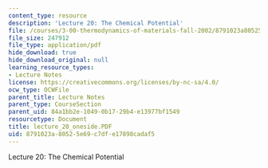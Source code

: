 ```yaml
---
content_type: resource
description: 'Lecture 20: The Chemical Potential'
file: /courses/3-00-thermodynamics-of-materials-fall-2002/8791023a80525e69c7dfe17898cadaf5_lecture_20_oneside.PDF
file_size: 247912
file_type: application/pdf
hide_download: true
hide_download_original: null
learning_resource_types:
- Lecture Notes
license: https://creativecommons.org/licenses/by-nc-sa/4.0/
ocw_type: OCWFile
parent_title: Lecture Notes
parent_type: CourseSection
parent_uid: 84a1bb2e-1049-0b17-29b4-e13977bf1549
resourcetype: Document
title: lecture_20_oneside.PDF
uid: 8791023a-8052-5e69-c7df-e17898cadaf5
---
```

Lecture 20: The Chemical Potential